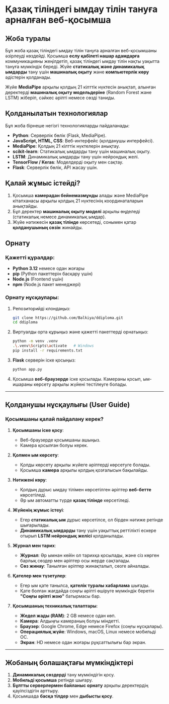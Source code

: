
# Қазақ тіліндегі ымдау тілін тануға арналған веб-қосымша

## Жоба туралы

Бұл жоба қазақ тіліндегі ымдау тілін тануға арналған веб-қосымшаны әзірлеуді көздейді. Қосымша **еслу қабілеті нашар адамдарға** коммуникацияны жеңілдетіп, қазақ тіліндегі ымдау тілін нақты уақытта тануға мүмкіндік береді. Жүйе **статикалық және динамикалық ымдарды** тану үшін **машиналық оқыту** және **компьютерлік көру** әдістерін қолданады.

Жүйе **MediaPipe** арқылы қолдың 21 кілттік нүктесін анықтап, алынған деректерді **машиналық оқыту модельдеріне** (Random Forest және LSTM) жіберіп, сәйкес әріпті немесе сөзді таниды.

## Қолданылатын технологиялар

Бұл жоба бірнеше негізгі технологияларды пайдаланады:

* **Python**: Серверлік бөлік (Flask, MediaPipe).
* **JavaScript, HTML, CSS**: Веб-интерфейс (қолданушы интерфейсі).
* **MediaPipe**: Қолдың 21 кілттік нүктелерін анықтау.
* **scikit-learn**: Статикалық ымдарды тану үшін машиналық оқыту.
* **LSTM**: Динамикалық ымдарды тану үшін нейрондық желі.
* **TensorFlow / Keras**: Моделдерді оқыту мен сақтау.
* **Flask**: Серверлік бөлік, API жасау үшін.

## Қалай жұмыс істейді?

1. Қосымша **камерадан бейнемазмұнды** алады және MediaPipe кітапханасы арқылы қолдың 21 нүктесінің координаталарын анықтайды.
2. Бұл деректер **машиналық оқыту моделі** арқылы өңделеді (статикалық немесе динамикалық ымдар).
3. Жүйе нәтижесін **қазақ тілінде** көрсетеді, сонымен қатар **қолданушының сөзін** жинайды.

## Орнату

### Қажетті құралдар:

* **Python 3.12** немесе одан жоғары
* **pip** (Python пакеттерін басқару үшін)
* **Node.js** (Frontend үшін)
* **npm** (Node.js пакет менеджері)

### Орнату нұсқаулары:

1. Репозиторийді клондаңыз:

   ```bash
   git clone https://github.com/Balkiya/ddiploma.git
   cd ddiploma
   ```

2. Виртуалды орта құрыңыз және қажетті пакеттерді орнатыңыз:

   ```bash
   python -m venv .venv
   .\.venv\Scripts\activate   # Windows
   pip install -r requirements.txt
   ```

3. **Flask** серверін іске қосыңыз:

   ```bash
   python app.py
   ```


4. Қосымша **веб-браузерде** іске қосылады. Камераны қосып, ым-ишараны көрсету арқылы жүйені тестілеуге болады.

---

## Қолданушы нұсқаулығы (User Guide)

### **Қосымшаны қалай пайдалану керек?**

1. **Қосымшаны іске қосу**:

   * Веб-браузерде қосымшаны ашыңыз.
   * Камера қосылған болуы керек.

2. **Қолмен ым көрсету**:

   * Қолды көрсету арқылы жүйеге әріптерді көрсетуге болады.
   * Қосымша **камера** арқылы қолдың қозғалысын бақылайды.

3. **Нәтижені көру**:

   * Қолдың дұрыс ымдау тілімен көрсетілген әріптер **веб-бетте** көрсетіледі.
   * Әр ым автоматты түрде **қазақ тілінде** көрсетіледі.

4. **Жүйенің жұмыс істеуі**:

   * Егер **статикалық ым** дұрыс көрсетілсе, ол бірден нәтиже ретінде шығарылады.
   * **Динамикалық ымдарды** тану үшін уақыттық реттілікті ескере отырып **LSTM нейрондық желісі** қолданылады.

5. **Журнал мен тарих**:

   * **Журнал**: Әр ымнан кейін ол тарихқа қосылады, және сіз көрген барлық сөздер мен әріптер осы жерде сақталады.
   * **Сөз жинау**: Танылған әріптер жинақталып, сөзге айналады.

6. **Қателер мен түзетулер**:

   * Егер ым қате танылса, **қателік туралы хабарлама** шығады.
   * Қате болған жағдайда соңғы әріпті өшіруге мүмкіндік беретін **"Соңғы әріпті жою"** батырмасы бар.

7. **Қосымшаның техникалық талаптары**:

   * **Жедел жады (RAM)**: 2 GB немесе одан көп.
   * **Камера**: Алдыңғы камераның болуы міндетті.
   * **Браузер**: Google Chrome, Edge немесе Firefox (соңғы нұсқалары).
   * **Операциялық жүйе**: Windows, macOS, Linux немесе мобильді ОС.
   * **Экран**: HD немесе одан жоғары рұқсаттылығы бар экран.

---

## Жобаның болашақтағы мүмкіндіктері

1. **Динамикалық сөздерді** тану мүмкіндігін қосу.
2. **Мобильді қосымша** ретінде шығару.
3. **Бұлтты серверлермен байланыс орнату** арқылы деректердің қауіпсіздігін арттыру.
4. Қосымшада **басқа тілдер** мен **дыбысты қосу**.


